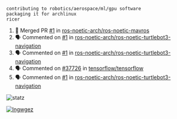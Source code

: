 ```
contributing to robotics/aerospace/ml/gpu software
packaging it for archlinux
ricer
```

<!--START_SECTION:activity-->
1. 🎉 Merged PR [#1](https://github.com/ros-noetic-arch/ros-noetic-mavros/pull/1) in [ros-noetic-arch/ros-noetic-mavros](https://github.com/ros-noetic-arch/ros-noetic-mavros)
2. 🗣 Commented on [#1](https://github.com/ros-noetic-arch/ros-noetic-turtlebot3-navigation/issues/1) in [ros-noetic-arch/ros-noetic-turtlebot3-navigation](https://github.com/ros-noetic-arch/ros-noetic-turtlebot3-navigation)
3. 🗣 Commented on [#1](https://github.com/ros-noetic-arch/ros-noetic-turtlebot3-navigation/issues/1) in [ros-noetic-arch/ros-noetic-turtlebot3-navigation](https://github.com/ros-noetic-arch/ros-noetic-turtlebot3-navigation)
4. 🗣 Commented on [#37726](https://github.com/tensorflow/tensorflow/issues/37726) in [tensorflow/tensorflow](https://github.com/tensorflow/tensorflow)
5. 🗣 Commented on [#1](https://github.com/ros-noetic-arch/ros-noetic-turtlebot3-navigation/issues/1) in [ros-noetic-arch/ros-noetic-turtlebot3-navigation](https://github.com/ros-noetic-arch/ros-noetic-turtlebot3-navigation)
<!--END_SECTION:activity-->


![statz](https://github-readme-stats.vercel.app/api?username=acxz&include_all_commits=true&show_icons=true)

[![lngwgez](https://github-readme-stats.vercel.app/api/top-langs/?username=acxz&layout=compact)](https://github.com/acxz/github-readme-stats)


<!--
**acxz/acxz** is a ✨ _special_ ✨ repository because its `README.md` (this file) appears on your GitHub profile.

Here are some ideas to get you started:

- 🔭 I’m currently working on ...
- 🌱 I’m currently learning ...
- 👯 I’m looking to collaborate on ...
- 🤔 I’m looking for help with ...
- 💬 Ask me about ...
- 📫 How to reach me: ...
- 😄 Pronouns: ...
- ⚡ Fun fact: ...
-->
